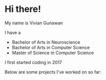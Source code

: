 # Hi there! 

My name is Vivian Gunawan

I have a 
- Bachelor of Arts in Neuroscience 
- Bachelor of Arts in Computer Science
- Master of Science in Computer Science

I first started coding in 2017

Below are some projects I've worked on so far:

